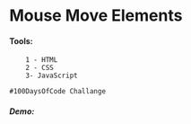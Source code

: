 # Mouse Move Elements

#### Tools:

```
    1 - HTML
    2 - CSS
    3- JavaScript
```

```
#100DaysOfCode Challange
```

##### Demo:
